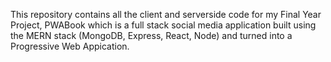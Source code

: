 This repository contains all the client and serverside code for my Final Year Project, PWABook which is a full stack social media application built using the MERN stack (MongoDB, Express, React, Node) and turned into a Progressive Web Appication.